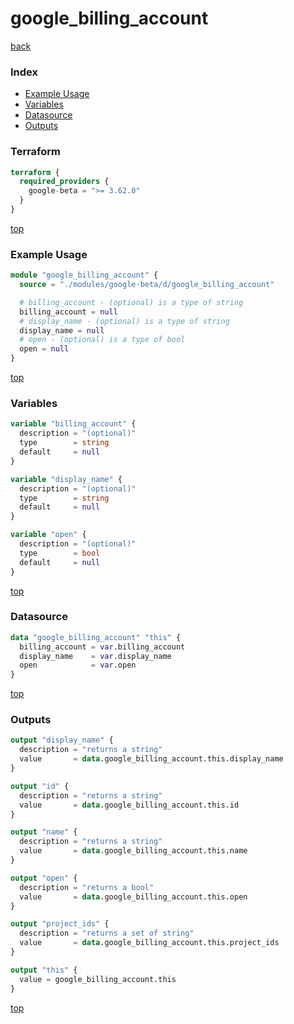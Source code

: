 # google_billing_account

[back](../google-beta.md)

### Index

- [Example Usage](#example-usage)
- [Variables](#variables)
- [Datasource](#datasource)
- [Outputs](#outputs)

### Terraform

```terraform
terraform {
  required_providers {
    google-beta = ">= 3.62.0"
  }
}
```

[top](#index)

### Example Usage

```terraform
module "google_billing_account" {
  source = "./modules/google-beta/d/google_billing_account"

  # billing_account - (optional) is a type of string
  billing_account = null
  # display_name - (optional) is a type of string
  display_name = null
  # open - (optional) is a type of bool
  open = null
}
```

[top](#index)

### Variables

```terraform
variable "billing_account" {
  description = "(optional)"
  type        = string
  default     = null
}

variable "display_name" {
  description = "(optional)"
  type        = string
  default     = null
}

variable "open" {
  description = "(optional)"
  type        = bool
  default     = null
}
```

[top](#index)

### Datasource

```terraform
data "google_billing_account" "this" {
  billing_account = var.billing_account
  display_name    = var.display_name
  open            = var.open
}
```

[top](#index)

### Outputs

```terraform
output "display_name" {
  description = "returns a string"
  value       = data.google_billing_account.this.display_name
}

output "id" {
  description = "returns a string"
  value       = data.google_billing_account.this.id
}

output "name" {
  description = "returns a string"
  value       = data.google_billing_account.this.name
}

output "open" {
  description = "returns a bool"
  value       = data.google_billing_account.this.open
}

output "project_ids" {
  description = "returns a set of string"
  value       = data.google_billing_account.this.project_ids
}

output "this" {
  value = google_billing_account.this
}
```

[top](#index)